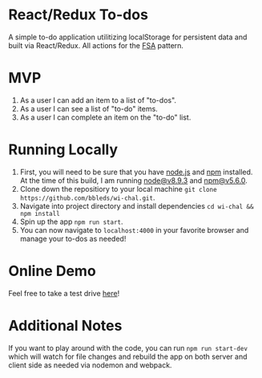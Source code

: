 # React/Redux To-dos
A simple to-do application utilitizing localStorage for persistent data and built via React/Redux. All actions for the [FSA](https://github.com/acdlite/flux-standard-action) pattern.

# MVP
 1. As a user I can add an item to a list of "to-dos".
 2. As a user I can see a list of "to-do" items.
 3. As a user I can complete an item on the "to-do" list.

# Running Locally
  1. First, you will need to be sure that you have [node.js](https://nodejs.org/en/) and [npm](https://www.npmjs.com/) installed. At the time of this build, I am running node@v8.9.3 and npm@v5.6.0.
  2. Clone down the repositiory to your local machine ```git clone https://github.com/bbleds/wi-chal.git```.
  3. Navigate into project directory and install dependencies ```cd wi-chal && npm install```
  4. Spin up the app ```npm run start```. 
  5. You can now navigate to ```localhost:4000``` in your favorite browser and manage your to-dos as needed!
  
  # Online Demo
  Feel free to take a test drive [here](http://bbledsoe.io/react-redux-todos)!
  
  # Additional Notes
  If you want to play around with the code, you can run ```npm run start-dev``` which will watch for file changes and rebuild the app on both server and client side as needed via nodemon and webpack.
  
